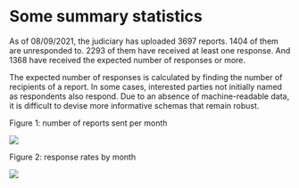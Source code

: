
# Some summary statistics

As of 08/09/2021, the judiciary
has uploaded 3697
reports. 
1404
of them are unresponded to.
2293 
of them have received at least one response. And
1368
have received the expected number of responses or more.

The expected number of responses is calculated by finding the number
of recipients of a report. In some cases, interested parties not
initially named as respondents also respond. Due to an absence of
machine-readable data, it is difficult to devise more informative schemas
that remain robust.

Figure 1: number of reports sent per month

<object data="https://github.com/georgiarichards/georgiarichards.github.io/blob/master/data/reports-per-month.svg" type="image/svg+xml">
  <img src="https://github.com/georgiarichards/georgiarichards.github.io/blob/master/data/reports-per-month.png" />
</object>

Figure 2: response rates by month

<object data="https://github.com/georgiarichards/georgiarichards.github.io/blob/master/data/responses-over-time.svg" type="image/svg+xml">
  <img src="https://github.com/georgiarichards/georgiarichards.github.io/blob/master/data/responses-over-time.svg" />
</object>